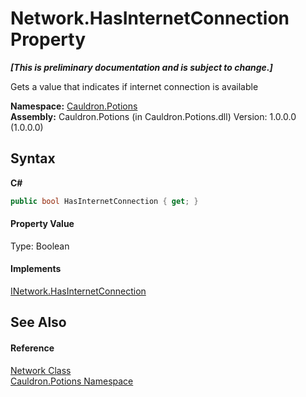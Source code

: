 # Network.HasInternetConnection Property 
 _**\[This is preliminary documentation and is subject to change.\]**_

Gets a value that indicates if internet connection is available

**Namespace:**&nbsp;<a href="N_Cauldron_Potions">Cauldron.Potions</a><br />**Assembly:**&nbsp;Cauldron.Potions (in Cauldron.Potions.dll) Version: 1.0.0.0 (1.0.0.0)

## Syntax

**C#**<br />
``` C#
public bool HasInternetConnection { get; }
```


#### Property Value
Type: Boolean

#### Implements
<a href="P_Cauldron_Potions_INetwork_HasInternetConnection">INetwork.HasInternetConnection</a><br />

## See Also


#### Reference
<a href="T_Cauldron_Potions_Network">Network Class</a><br /><a href="N_Cauldron_Potions">Cauldron.Potions Namespace</a><br />